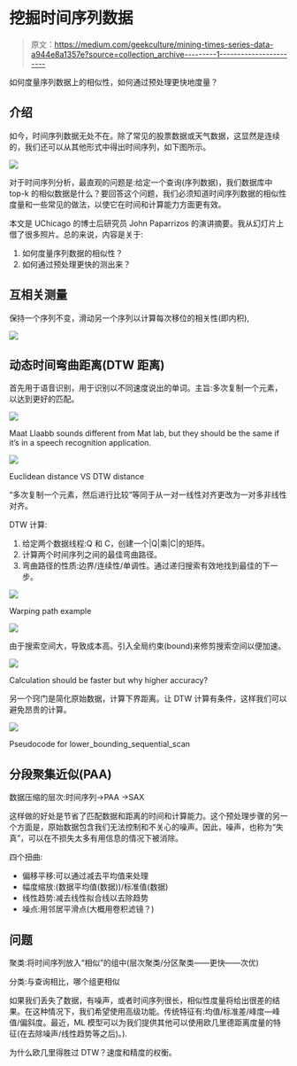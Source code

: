# 挖掘时间序列数据

> 原文：<https://medium.com/geekculture/mining-times-series-data-a944e8a1357e?source=collection_archive---------1----------------------->

如何度量序列数据上的相似性，如何通过预处理更快地度量？

## 介绍

如今，时间序列数据无处不在。除了常见的股票数据或天气数据，这显然是连续的，我们还可以从其他形式中得出时间序列，如下图所示。

![](img/8790ae2e9e532687e5f29cc886bdb43e.png)

对于时间序列分析，最直观的问题是:给定一个查询(序列数据)，我们数据库中 top-k 的相似数据是什么？要回答这个问题，我们必须知道时间序列数据的相似性度量和一些常见的做法，以使它在时间和计算能力方面更有效。

本文是 UChicago 的博士后研究员 John Paparrizos 的演讲摘要。我从幻灯片上借了很多照片。总的来说，内容是关于:

1.  如何度量序列数据的相似性？
2.  如何通过预处理更快的测出来？

## 互相关测量

保持一个序列不变，滑动另一个序列以计算每次移位的相关性(即内积),

![](img/59ba1434fa4f20e6555c0875517fd0de.png)

## 动态时间弯曲距离(DTW 距离)

首先用于语音识别，用于识别以不同速度说出的单词。主旨:多次复制一个元素，以达到更好的匹配。

![](img/b0cf1028c88c16803b0d3010163d2b90.png)

Maat Llaabb sounds different from Mat lab, but they should be the same if it’s in a speech recognition application.

![](img/cbb6c7484b1c2cd91812449dd296c45d.png)

Euclidean distance VS DTW distance

“多次复制一个元素，然后进行比较”等同于从一对一线性对齐更改为一对多非线性对齐。

DTW 计算:

1.  给定两个数据线程:Q 和 C，创建一个|Q|乘|C|的矩阵。
2.  计算两个时间序列之间的最佳弯曲路径。
3.  弯曲路径的性质:边界/连续性/单调性。通过递归搜索有效地找到最佳的下一步。

![](img/c771c83f6a37ecd1aecbf746de70d18a.png)

Warping path example

![](img/0b1406776b9b4135bc26e3b9864e4fa5.png)

由于搜索空间大，导致成本高。引入全局约束(bound)来修剪搜索空间以便加速。

![](img/54ce5a39c181348bcf0a4b1a972fe7de.png)

Calculation should be faster but why higher accuracy?

另一个窍门是简化原始数据，计算下界距离。让 DTW 计算有条件，这样我们可以避免昂贵的计算。

![](img/5e4779fda3818fcd3c5bc9b548cb5721.png)

Pseudocode for lower_bounding_sequential_scan

## 分段聚集近似(PAA)

数据压缩的层次:时间序列→PAA →SAX

这样做的好处是节省了匹配数据和距离的时间和计算能力。这个预处理步骤的另一个方面是，原始数据包含我们无法控制和不关心的噪声。因此，噪声，也称为“失真”，可以在不损失太多有用信息的情况下被消除。

四个扭曲:

*   偏移平移:可以通过减去平均值来处理
*   幅度缩放:(数据平均值(数据))/标准值(数据)
*   线性趋势:减去线性拟合线以去除趋势
*   噪点:用邻居平滑点(大概用卷积滤镜？)

## 问题

聚类:将时间序列放入“相似”的组中(层次聚类/分区聚类——更快——次优)

分类:与查询相比，哪个组更相似

如果我们丢失了数据，有噪声，或者时间序列很长，相似性度量将给出很差的结果。在这种情况下，我们希望使用高级功能。传统特征有:均值/标准差/峰度—峰值/偏斜度。最近，ML 模型可以为我们提供其他可以使用欧几里德距离度量的特征(在去除噪声/线性趋势等之后)。).

为什么欧几里得胜过 DTW？速度和精度的权衡。